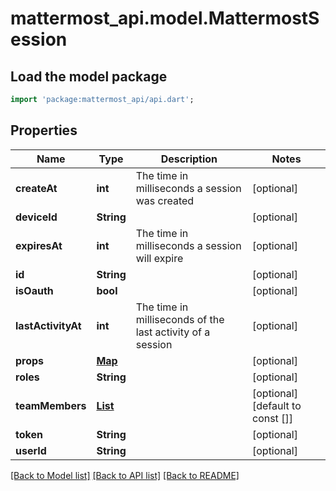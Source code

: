 # mattermost_api.model.MattermostSession

## Load the model package
```dart
import 'package:mattermost_api/api.dart';
```

## Properties
Name | Type | Description | Notes
------------ | ------------- | ------------- | -------------
**createAt** | **int** | The time in milliseconds a session was created | [optional] 
**deviceId** | **String** |  | [optional] 
**expiresAt** | **int** | The time in milliseconds a session will expire | [optional] 
**id** | **String** |  | [optional] 
**isOauth** | **bool** |  | [optional] 
**lastActivityAt** | **int** | The time in milliseconds of the last activity of a session | [optional] 
**props** | [**Map**](.md) |  | [optional] 
**roles** | **String** |  | [optional] 
**teamMembers** | [**List<MattermostTeamMember>**](MattermostTeamMember.md) |  | [optional] [default to const []]
**token** | **String** |  | [optional] 
**userId** | **String** |  | [optional] 

[[Back to Model list]](../GENERATED_README.md#documentation-for-models) [[Back to API list]](../GENERATED_README.md#documentation-for-api-endpoints) [[Back to README]](../GENERATED_README.md)


